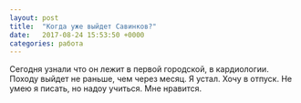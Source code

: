 ```yaml
---
layout: post
title:  "Когда уже выйдет Савинков?"
date:   2017-08-24 15:53:50 +0000
categories: работа
---
```

Сегодня узнали что он лежит в первой городской, в кардиологии. Походу выйдет не раньше, чем через месяц.
Я устал. Хочу в отпуск.
Не умею я писать, но надоу учиться. Мне нравится.



